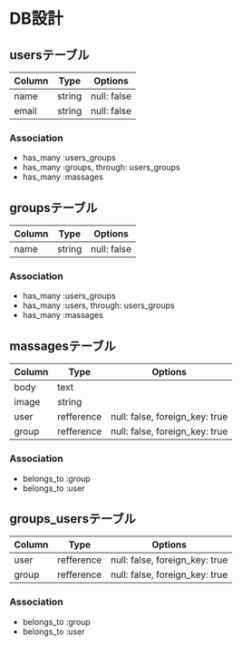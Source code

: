 # DB設計

## usersテーブル

|Column|Type|Options|
|------|----|-------|
|name|string|null: false|
|email|string|null: false|

### Association
- has_many :users_groups
- has_many :groups, through: users_groups
- has_many :massages


## groupsテーブル

|Column|Type|Options|
|------|----|-------|
|name|string|null: false|

### Association
- has_many :users_groups
- has_many :users, through: users_groups
- has_many :massages


## massagesテーブル

|Column|Type|Options|
|------|----|-------|
|body|text||
|image|string||
|user|refference|null: false, foreign_key: true|
|group|refference|null: false, foreign_key: true|

### Association
- belongs_to :group
- belongs_to :user


## groups_usersテーブル

|Column|Type|Options|
|------|----|-------|
|user|refference|null: false, foreign_key: true|
|group|refference|null: false, foreign_key: true|

### Association
- belongs_to :group
- belongs_to :user
